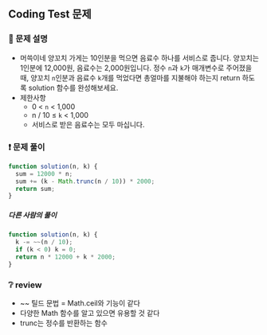 ## Coding Test 문제

### 📌 문제 설명

- 머쓱이네 양꼬치 가게는 10인분을 먹으면 음료수 하나를 서비스로 줍니다. 양꼬치는 1인분에 12,000원, 음료수는 2,000원입니다. 정수 `n`과 `k`가 매개변수로 주어졌을 때, 양꼬치 `n`인분과 음료수 `k`개를 먹었다면 총얼마를 지불해야 하는지 return 하도록 solution 함수를 완성해보세요.
- 제한사항
  - 0 < `n` < 1,000
  - n / 10 ≤ `k` < 1,000
  - 서비스로 받은 음료수는 모두 마십니다.

### ❗ 문제 풀이

```javascript
function solution(n, k) {
  sum = 12000 * n;
  sum += (k - Math.trunc(n / 10)) * 2000;
  return sum;
}
```

##### 다른 사람의 풀이

```javascript
function solution(n, k) {
  k -= ~~(n / 10);
  if (k < 0) k = 0;
  return n * 12000 + k * 2000;
}
```

### ❔ review

- ~~ 틸드 문법 = Math.ceil와 기능이 같다
- 다양한 Math 함수를 알고 있으면 유용할 것 같다
- trunc는 정수를 반환하는 함수
